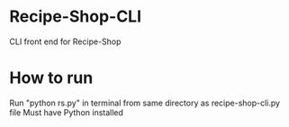 # Recipe-Shop-CLI
CLI front end for Recipe-Shop

# How to run
Run "python rs.py" in terminal from same directory as recipe-shop-cli.py file
Must have Python installed